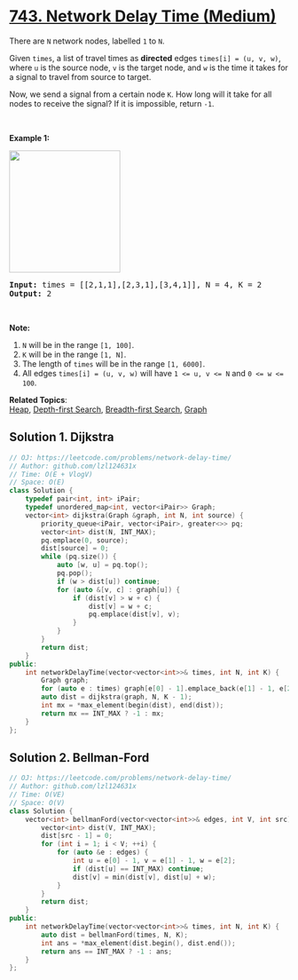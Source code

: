 # [743. Network Delay Time (Medium)](https://leetcode.com/problems/network-delay-time/)

<p>There are <code>N</code> network nodes, labelled <code>1</code> to <code>N</code>.</p>

<p>Given <code>times</code>, a list of travel times as <b>directed</b> edges <code>times[i] = (u, v, w)</code>, where <code>u</code> is the source node, <code>v</code> is the target node, and <code>w</code> is the time it takes for a signal to travel from source to target.</p>

<p>Now, we send a signal from a certain node <code>K</code>. How long will it take for all nodes to receive the signal? If it is impossible, return <code>-1</code>.</p>

<p>&nbsp;</p>

<p><strong>Example 1:</strong></p>

<p><img alt="" src="https://assets.leetcode.com/uploads/2019/05/23/931_example_1.png" style="width: 200px; height: 220px;"></p>

<pre><strong>Input: </strong>times = <span id="example-input-1-1">[[2,1,1],[2,3,1],[3,4,1]]</span>, N = <span id="example-input-1-2">4</span>, K = <span id="example-input-1-3">2</span>
<strong>Output: </strong><span id="example-output-1">2</span>
</pre>

<p>&nbsp;</p>

<p><b>Note:</b></p>

<ol>
	<li><code>N</code> will be in the range <code>[1, 100]</code>.</li>
	<li><code>K</code> will be in the range <code>[1, N]</code>.</li>
	<li>The length of <code>times</code> will be in the range <code>[1, 6000]</code>.</li>
	<li>All edges <code>times[i] = (u, v, w)</code> will have <code>1 &lt;= u, v &lt;= N</code> and <code>0 &lt;= w &lt;= 100</code>.</li>
</ol>


**Related Topics**:  
[Heap](https://leetcode.com/tag/heap/), [Depth-first Search](https://leetcode.com/tag/depth-first-search/), [Breadth-first Search](https://leetcode.com/tag/breadth-first-search/), [Graph](https://leetcode.com/tag/graph/)

## Solution 1. Dijkstra

```cpp
// OJ: https://leetcode.com/problems/network-delay-time/
// Author: github.com/lzl124631x
// Time: O(E + VlogV)
// Space: O(E)
class Solution {
    typedef pair<int, int> iPair;
    typedef unordered_map<int, vector<iPair>> Graph;
    vector<int> dijkstra(Graph &graph, int N, int source) {
        priority_queue<iPair, vector<iPair>, greater<>> pq;
        vector<int> dist(N, INT_MAX);
        pq.emplace(0, source);
        dist[source] = 0;
        while (pq.size()) {
            auto [w, u] = pq.top();
            pq.pop();
            if (w > dist[u]) continue;
            for (auto &[v, c] : graph[u]) {
                if (dist[v] > w + c) {
                    dist[v] = w + c;
                    pq.emplace(dist[v], v);
                }
            }
        }
        return dist;
    }
public:
    int networkDelayTime(vector<vector<int>>& times, int N, int K) {
        Graph graph;
        for (auto e : times) graph[e[0] - 1].emplace_back(e[1] - 1, e[2]);
        auto dist = dijkstra(graph, N, K - 1);
        int mx = *max_element(begin(dist), end(dist)); 
        return mx == INT_MAX ? -1 : mx;
    }
};
```

## Solution 2. Bellman-Ford

```cpp
// OJ: https://leetcode.com/problems/network-delay-time/
// Author: github.com/lzl124631x
// Time: O(VE)
// Space: O(V)
class Solution {
    vector<int> bellmanFord(vector<vector<int>>& edges, int V, int src) {
        vector<int> dist(V, INT_MAX);
        dist[src - 1] = 0;
        for (int i = 1; i < V; ++i) {
            for (auto &e : edges) {
                int u = e[0] - 1, v = e[1] - 1, w = e[2];
                if (dist[u] == INT_MAX) continue;
                dist[v] = min(dist[v], dist[u] + w);
            }
        }
        return dist;
    }
public:
    int networkDelayTime(vector<vector<int>>& times, int N, int K) {
        auto dist = bellmanFord(times, N, K);
        int ans = *max_element(dist.begin(), dist.end());
        return ans == INT_MAX ? -1 : ans;
    }
};
```